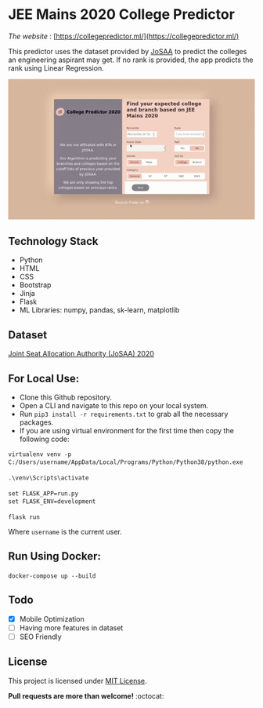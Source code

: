 # JEE Mains 2020 College Predictor
*The website* : [https://collegepredictor.ml/](https://collegepredictor.ml/) 

This predictor uses the dataset provided by [JoSAA](https://josaa.nic.in/WebInfo/Page/Page?PageId=1&LangId=P) to predict the colleges an engineering aspirant may get. If no rank is provided, the app predicts the rank using Linear Regression.

![Web Demo](data/demo.gif)

## Technology Stack
- Python
- HTML
- CSS
- Bootstrap
- Jinja
- Flask
- ML Libraries: numpy, pandas, sk-learn, matplotlib

## Dataset
[Joint Seat Allocation Authority (JoSAA) 2020](https://josaa.nic.in/webinfo/Page/Page?PageId=6&LangId=P)

## For Local Use:
- Clone this Github repository.
- Open a CLI and navigate to this repo on your local system.
- Run `pip3 install -r requirements.txt` to grab all the necessary packages.
- If you are using virtual environment for the first time then copy the following code:

```
virtualenv venv -p C:/Users/username/AppData/Local/Programs/Python/Python38/python.exe

.\venv\Scripts\activate

set FLASK_APP=run.py
set FLASK_ENV=development

flask run
```
Where `username` is the current user.

## Run Using Docker:
`docker-compose up --build`

## Todo
- [X] Mobile Optimization
- [ ] Having more features in dataset
- [ ] SEO Friendly 

## License
This project is licensed under [MIT License](LICENSE).

**Pull requests are more than welcome!** :octocat:
